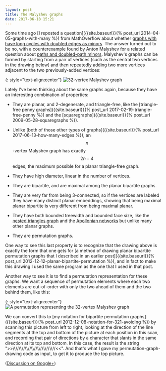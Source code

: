 ```yaml
---
layout: post
title: The Malyshev graphs
date: 2017-06-18 15:21
---
```

Some time ago [I reposted a question]({{site.baseurl}}{% post_url 2014-04-05-graphs-with-many %}) from MathOverflow about whether [graphs with have long cycles with doubled edges as minors](https://mathoverflow.net/q/161006/440). The answer turned out to be no, with a counterexample found by Anton Malyshev for a related question about [paths and doubled-path minors](https://mathoverflow.net/a/162668/440).
Malyshev's graphs can be formed by starting from a pair of vertices (such as the central two vertices in the drawing below) and then repeatedly adding two more vertices adjacent to the two previously-added vertices:

{: style="text-align:center"}
![32-vertex Malyshev graph]({{site.baseurl}}/assets/2017/malyshev32.svg)

Lately I've been thinking about the same graphs again, because they have an interesting combination of properties:

* They are planar, and 2-degenerate, and triangle-free, like the [triangle-free penny graphs]({{site.baseurl}}{% post_url 2017-02-19-triangle-free-penny %}) and the [squaregraphs]({{site.baseurl}}{% post_url 2009-05-28-squaregraphs %}).

* Unlike [both of those other types of graphs]({{site.baseurl}}{% post_url 2017-06-13-how-many-edges %}), an $$n$$-vertex Malyshev graph has exactly $$2n-4$$ edges, the maximum possible for a planar triangle-free graph.

* They have high diameter, linear in the number of vertices.

* They are bipartite, and are maximal among the planar bipartite graphs.

* They are very far from being 3-connected, so if the vertices are labeled they have many distinct planar embeddings, showing that being maximal planar bipartite is very different from being maximal planar.

* They have both bounded treewidth and bounded face size, like the [nested triangles graph](https://en.wikipedia.org/wiki/Nested_triangles_graph) and the [Apollonian networks](https://en.wikipedia.org/wiki/Apollonian_network) but unlike many other planar graphs.

* They are permutation graphs.

One way to see this last property is to recognize that the drawing above is exactly the form that one gets for [a method of drawing planar bipartite permutation graphs that I described in an earlier post]({{site.baseurl}}{% post_url 2012-12-12-planar-bipartite-permutation %}), and in fact to make this drawing I used the same program as the one that I used in that post.

Another way to see it is to find a permutation representation for these graphs.
We want a sequence of permutation elements where each two elements are out-of-order with only the two ahead of them and the two behind them, like this:

{: style="text-align:center"}
![A permutation representing the 32-vertex Malyshev graph]({{site.baseurl}}/assets/2017/malperm32.svg)

We can convert this to [my notation for bipartite permutation graphs]({{site.baseurl}}{% post_url 2012-12-08-notation-for-321-avoiding %}) by scanning this picture from left to right, looking at the direction of the line segments at the top and bottom of the picture at each position in this scan, and recording that pair of directions by a character that slants in the same direction at its top and bottom. In this case, the result is the string "&gt;&gt;\\\\//\\\\//\\\\//\\\\//\\\\//\\\\//\\\\//&lt;&lt;". And that's what I gave my permutation-graph-drawing code as input, to get it to produce the top picture.

([Discussion on Google+](https://plus.google.com/100003628603413742554/posts/DSxNzbEd3gK))